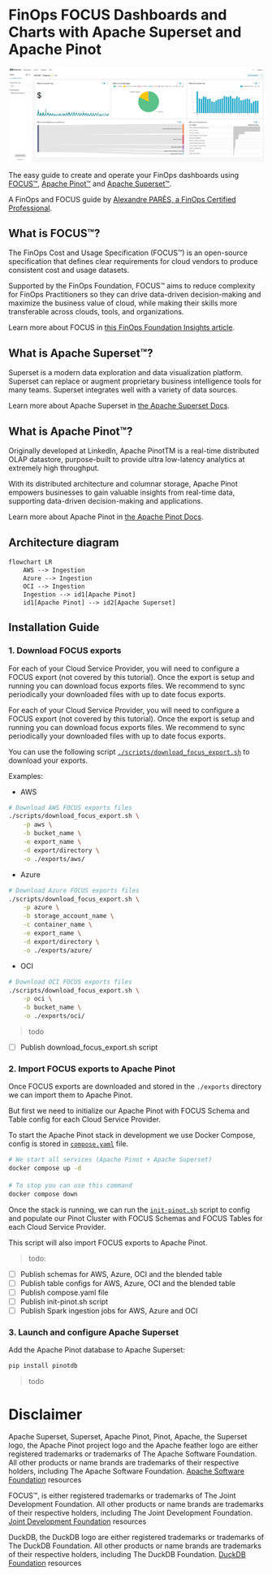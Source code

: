 # FinOps FOCUS Dashboards and Charts with Apache Superset and Apache Pinot

![FinOps FOCUS Dashboard and charts](./assets/finops_focus_apache_superset_dashboard_for_finance.png)

The easy guide to create and operate your FinOps dashboards using [FOCUS™](https://focus.finops.org/), [Apache Pinot™](https://pinot.apache.org/) and [Apache Superset™](https://superset.apache.org/).


A FinOps and FOCUS guide by [Alexandre PARÈS, a FinOps Certified Professional](https://www.linkedin.com/in/alexandre-pares/).

## What is FOCUS™?
The FinOps Cost and Usage Specification (FOCUS™) is an open-source specification that defines clear requirements for cloud vendors to produce consistent cost and usage datasets.

Supported by the FinOps Foundation, FOCUS™ aims to reduce complexity for FinOps Practitioners so they can drive data-driven decision-making and maximize the business value of cloud, while making their skills more transferable across clouds, tools, and organizations.

Learn more about FOCUS in [this FinOps Foundation Insights article](https://www.finops.org/insights/focus-1-0-available/).

## What is Apache Superset™?
Superset is a modern data exploration and data visualization platform. Superset can replace or augment proprietary business intelligence tools for many teams. Superset integrates well with a variety of data sources.

Learn more about Apache Superset in [the Apache Superset Docs](https://superset.apache.org/docs/intro).

## What is Apache Pinot™?
Originally developed at LinkedIn, Apache PinotTM is a real-time distributed OLAP datastore, purpose-built to provide ultra low-latency analytics at extremely high throughput.

With its distributed architecture and columnar storage, Apache Pinot empowers businesses to gain valuable insights from real-time data, supporting data-driven decision-making and applications.

Learn more about Apache Pinot in [the Apache Pinot Docs](https://docs.pinot.apache.org/).

## Architecture diagram

```mermaid
flowchart LR
    AWS --> Ingestion
    Azure --> Ingestion
    OCI --> Ingestion
    Ingestion --> id1[Apache Pinot]
    id1[Apache Pinot] --> id2[Apache Superset]
```

## Installation Guide

### 1. Download FOCUS exports

For each of your Cloud Service Provider, you will need to configure a FOCUS export (not covered by this tutorial).
Once the export is setup and running you can download focus exports files.
We recommend to sync periodically your downloaded files with up to date focus exports.

For each of your Cloud Service Provider, you will need to configure a FOCUS export (not covered by this tutorial).
Once the export is setup and running you can download focus exports files.
We recommend to sync periodically your downloaded files with up to date focus exports.

You can use the following script [`./scripts/download_focus_export.sh`](./scripts/download_focus_export.sh) to download your exports.

Examples:
- AWS
```bash
# Download AWS FOCUS exports files
./scripts/download_focus_export.sh \
    -p aws \
    -b bucket_name \
    -e export_name \
    -d export/directory \
    -o ./exports/aws/
```
- Azure
```bash
# Download Azure FOCUS exports files
./scripts/download_focus_export.sh \
    -p azure \
    -b storage_account_name \
    -c container_name \
    -e export_name \
    -d export/directory \
    -o ./exports/azure/
```
- OCI
```bash
# Download OCI FOCUS exports files
./scripts/download_focus_export.sh \
    -p oci \
    -b bucket_name \
    -o ./exports/oci/
```

> todo
- [ ] Publish download_focus_export.sh script

### 2. Import FOCUS exports to Apache Pinot

Once FOCUS exports are downloaded and stored in the `./exports` directory we can import them to Apache Pinot.

But first we need to initialize our Apache Pinot with FOCUS Schema and Table config for each Cloud Service Provider.

To start the Apache Pinot stack in development we use Docker Compose, config is stored in [`compose.yaml`](./compose.yaml) file.

```bash
# We start all services (Apache Pinot + Apache Superset)
docker compose up -d

# To stop you can use this command
docker compose down
```

Once the stack is running, we can run the [`init-pinot.sh`](./init-pinot.sh) script to config and populate our Pinot Cluster with FOCUS Schemas and FOCUS Tables for each Cloud Service Provider.

This script will also import FOCUS exports to Apache Pinot.

> todo:

- [ ] Publish schemas for AWS, Azure, OCI and the blended table
- [ ] Publish table configs for AWS, Azure, OCI and the blended table
- [ ] Publish compose.yaml file
- [ ] Publish init-pinot.sh script
- [ ] Publish Spark ingestion jobs for AWS, Azure and OCI

### 3. Launch and configure Apache Superset

Add the Apache Pinot database to Apache Superset:

```bash
pip install pinotdb
```

> todo


# Disclaimer

Apache Superset, Superset, Apache Pinot, Pinot, Apache, the Superset logo, the Apache Pinot project logo and the Apache feather logo are either registered trademarks or trademarks of The Apache Software Foundation. All other products or name brands are trademarks of their respective holders, including The Apache Software Foundation. [Apache Software Foundation](https://www.apache.org/) resources

FOCUS™, is either registered trademarks or trademarks of The Joint Development Foundation. All other products or name brands are trademarks of their respective holders, including The Joint Development Foundation. [Joint Development Foundation](https://jointdevelopment.org/) resources

DuckDB, the DuckDB logo are either registered trademarks or trademarks of The DuckDB Foundation. All other products or name brands are trademarks of their respective holders, including The DuckDB Foundation. [DuckDB Foundation](https://duckdb.org/) resources
